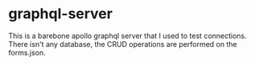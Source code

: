# graphql-server

This is a barebone apollo graphql server that I used to test connections. There isn't any database, the CRUD operations are performed on the forms.json. 
